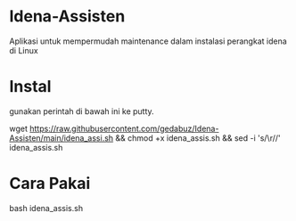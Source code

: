 # Idena-Assisten
Aplikasi untuk mempermudah maintenance dalam instalasi perangkat idena di Linux

# Instal
gunakan perintah di bawah ini ke putty.

wget https://raw.githubusercontent.com/gedabuz/Idena-Assisten/main/idena_assi.sh && chmod +x idena_assis.sh && sed -i 's/\r//' idena_assis.sh

# Cara Pakai
bash idena_assis.sh
  
